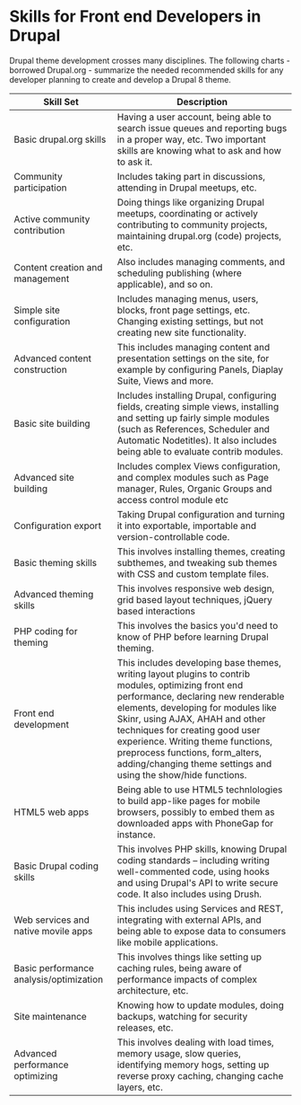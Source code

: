 # Skills for Front end Developers in Drupal

Drupal theme development crosses many disciplines. The following charts - borrowed Drupal.org - summarize the needed recommended skills for any developer planning to create and develop a Drupal 8 theme. 

| Skill Set | Description |
| -- | -- |
| Basic drupal.org skills | Having a user account, being able to search issue queues and reporting bugs in a proper way, etc. Two important skills are knowing what to ask and how to ask it. |
| Community participation | Includes taking part in discussions, attending in Drupal meetups, etc. |
| Active community contribution | Doing things like organizing Drupal meetups, coordinating or actively contributing to community projects, maintaining drupal.org (code) projects, etc. |
| Content creation and management | Also includes managing comments, and scheduling publishing (where applicable), and so on. |
| Simple site configuration | Includes managing menus, users, blocks, front page settings, etc. Changing existing settings, but not creating new site functionality. |
| Advanced content construction | This includes managing content and presentation settings on the site, for example by configuring Panels, Diaplay Suite, Views and more. |
| Basic site building | Includes installing Drupal, configuring fields, creating simple views, installing and setting up fairly simple modules (such as References, Scheduler and Automatic Nodetitles). It also includes being able to evaluate contrib modules. |
| Advanced site building | Includes complex Views configuration, and complex modules such as Page manager, Rules, Organic Groups and access control module etc |
| Configuration export | Taking Drupal configuration and turning it into exportable, importable and version-controllable code. |
| Basic theming skills | This involves installing themes, creating subthemes, and tweaking sub themes with CSS and custom template files. |
| Advanced theming skills | This involves responsive web design, grid based layout techniques, jQuery based interactions |
| PHP coding for theming | This involves the basics you'd need to know of PHP before learning Drupal theming. |
| Front end development | This includes developing base themes, writing layout plugins to contrib modules, optimizing front end performance, declaring new renderable elements, developing for modules like Skinr, using AJAX, AHAH and other techniques for creating good user experience. Writing theme functions, preprocess functions, form_alters, adding/changing theme settings and using the show/hide functions. |
| HTML5 web apps | Being able to use HTML5 technlologies to build app-like pages for mobile browsers, possibly to embed them as downloaded apps with PhoneGap for instance. |
| Basic Drupal coding skills | This involves PHP skills, knowing Drupal coding standards – including writing well-commented code, using hooks and using Drupal's API to write secure code. It also includes using Drush. |
| Web services and native movile apps | This includes using Services and REST, integrating with external APIs, and being able to expose data to consumers like mobile applications. |
| Basic performance analysis/optimization | This involves things like setting up caching rules, being aware of performance impacts of complex architecture, etc. |
| Site maintenance | Knowing how to update modules, doing backups, watching for security releases, etc. |
| Advanced performance optimizing | This involves dealing with load times, memory usage, slow queries, identifying memory hogs, setting up reverse proxy caching, changing cache layers, etc. |